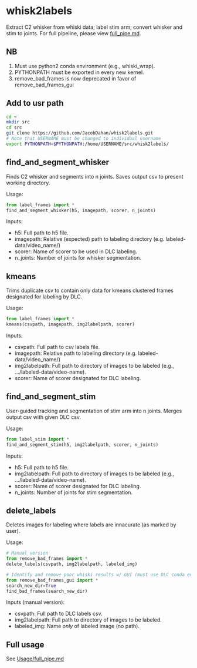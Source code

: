 # whisk2labels
Extract C2 whisker from whiski data; label stim arm; convert whisker and stim to joints.
For full pipeline, please view [full_pipe.md](https://github.com/JacobDahan/whisk2labels/blob/master/Usage/full_pipe.md).

## NB
1. Must use python2 conda environment (e.g., whiski_wrap).
2. PYTHONPATH must be exported in every new kernel.
3. remove_bad_frames is now deprecated in favor of remove_bad_frames_gui

## Add to usr path
```bash
cd ~
mkdir src
cd src
git clone https://github.com/JacobDahan/whisk2labels.git
# Note that USERNAME must be changed to individual username
export PYTHONPATH=$PYTHONPATH:/home/USERNAME/src/whisk2labels/
```

## find_and_segment_whisker
Finds C2 whisker and segments into n joints.
Saves output csv to present working directory.

Usage:
```python
from label_frames import *
find_and_segment_whisker(h5, imagepath, scorer, n_joints)
```

Inputs:
- h5:        Full path to h5 file.
- imagepath: Relative (expected) path to labeling directory (e.g. labeled-data/video_name/)
- scorer:    Name of scorer to be used in DLC labeling.
- n_joints:  Number of joints for whisker segmentation.

## kmeans
Trims duplicate csv to contain only data for kmeans clustered frames designated for labeling by DLC.

Usage:
```python
from label_frames import *
kmeans(csvpath, imagepath, img2labelpath, scorer)
```

Inputs:
- csvpath:       Full path to csv labels file.
- imagepath:     Relative path to labeling directory (e.g. labeled-data/video_name/)
- img2labelpath: Full path to directory of images to be labeled (e.g., .../labeled-data/video-name).
- scorer:        Name of scorer designated for DLC labeling.

## find_and_segment_stim
User-guided tracking and segmentation of stim arm into n joints.
Merges output csv with given DLC csv.

Usage:
```python
from label_stim import *
find_and_segment_stim(h5, img2labelpath, scorer, n_joints)
```

Inputs:
- h5:            Full path to h5 file.
- img2labelpath: Full path to directory of images to be labeled (e.g., .../labeled-data/video-name).
- scorer:        Name of scorer designated for DLC labeling.
- n_joints:      Number of joints for stim segmentation.

## delete_labels
Deletes images for labeling where labels are innacurate (as marked by user).

Usage:
```python
# Manual version
from remove_bad_frames import *
delete_labels(csvpath, img2labelpath, labeled_img)

# Identify and remove poor whiski results w/ GUI (must use DLC conda environment)
from remove_bad_frames_gui import *
search_new_dir=True
find_bad_frames(search_new_dir)
```

Inputs (manual version):
- csvpath:        Full path to DLC labels csv.
- img2labelpath: Full path to directory of images to be labeled.
- labeled_img:    Name *only* of labeled image (no path).

## Full usage
See [Usage/full_pipe.md](https://github.com/JacobDahan/whisk2labels/blob/master/Usage/full_pipe.md)
